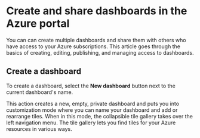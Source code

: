 # Create and share dashboards in the Azure portal
You can can create multiple dashboards and share them with others who have access to your Azure subscriptions.  This article goes through the basics of creating, editing, publishing, and managing access to dashboards.

## Create a dashboard
To create a dashboard, select the **New dashboard** button next to the current dashboard's name.  

This action creates a new, empty, private dashboard and puts you into customization mode where you can name your dashboard and add or rearrange tiles.  When in this mode, the collapsible tile gallery takes over the left navigation menu.  The tile gallery lets you find tiles for your Azure resources in various ways.

